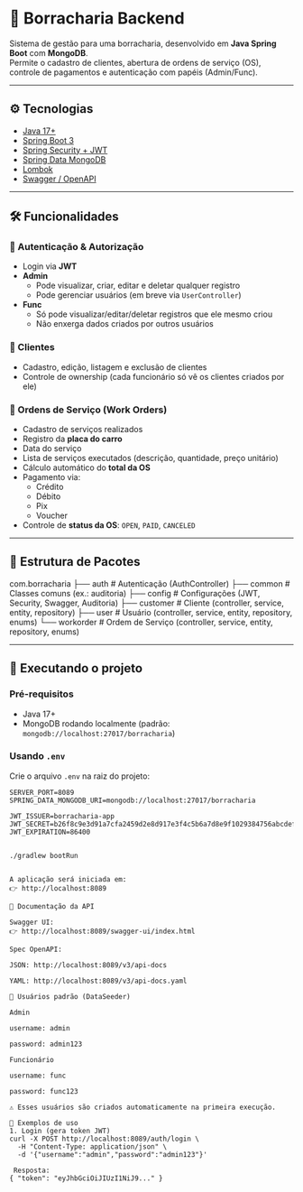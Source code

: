 # 🚗 Borracharia Backend

Sistema de gestão para uma borracharia, desenvolvido em **Java Spring Boot** com **MongoDB**.  
Permite o cadastro de clientes, abertura de ordens de serviço (OS), controle de pagamentos e autenticação com papéis (Admin/Func).

---

## ⚙️ Tecnologias

- [Java 17+](https://adoptium.net/)
- [Spring Boot 3](https://spring.io/projects/spring-boot)
- [Spring Security + JWT](https://spring.io/projects/spring-security)
- [Spring Data MongoDB](https://spring.io/projects/spring-data-mongodb)
- [Lombok](https://projectlombok.org/)
- [Swagger / OpenAPI](https://springdoc.org/)

---

## 🛠️ Funcionalidades

### 🔐 Autenticação & Autorização
- Login via **JWT**
- **Admin**
    - Pode visualizar, criar, editar e deletar qualquer registro
    - Pode gerenciar usuários (em breve via `UserController`)
- **Func**
    - Só pode visualizar/editar/deletar registros que ele mesmo criou
    - Não enxerga dados criados por outros usuários

### 👥 Clientes
- Cadastro, edição, listagem e exclusão de clientes
- Controle de ownership (cada funcionário só vê os clientes criados por ele)

### 🧾 Ordens de Serviço (Work Orders)
- Cadastro de serviços realizados
- Registro da **placa do carro**
- Data do serviço
- Lista de serviços executados (descrição, quantidade, preço unitário)
- Cálculo automático do **total da OS**
- Pagamento via:
    - Crédito
    - Débito
    - Pix
    - Voucher
- Controle de **status da OS**: `OPEN`, `PAID`, `CANCELED`

---

## 📂 Estrutura de Pacotes

com.borracharia
├── auth # Autenticação (AuthController)
├── common # Classes comuns (ex.: auditoria)
├── config # Configurações (JWT, Security, Swagger, Auditoria)
├── customer # Cliente (controller, service, entity, repository)
├── user # Usuário (controller, service, entity, repository, enums)
└── workorder # Ordem de Serviço (controller, service, entity, repository, enums)


---

## 🚀 Executando o projeto

### Pré-requisitos
- Java 17+
- MongoDB rodando localmente (padrão: `mongodb://localhost:27017/borracharia`)

### Usando `.env`
Crie o arquivo `.env` na raiz do projeto:

```env
SERVER_PORT=8089
SPRING_DATA_MONGODB_URI=mongodb://localhost:27017/borracharia

JWT_ISSUER=borracharia-app
JWT_SECRET=b26f8c9e3d91a7cfa2459d2e8d917e3f4c5b6a7d8e9f1029384756abcdef1234
JWT_EXPIRATION=86400


./gradlew bootRun


A aplicação será iniciada em:
👉 http://localhost:8089

📖 Documentação da API

Swagger UI:
👉 http://localhost:8089/swagger-ui/index.html

Spec OpenAPI:

JSON: http://localhost:8089/v3/api-docs

YAML: http://localhost:8089/v3/api-docs.yaml

👤 Usuários padrão (DataSeeder)

Admin

username: admin

password: admin123

Funcionário

username: func

password: func123

⚠️ Esses usuários são criados automaticamente na primeira execução.

🔑 Exemplos de uso
1. Login (gera token JWT)
curl -X POST http://localhost:8089/auth/login \
  -H "Content-Type: application/json" \
  -d '{"username":"admin","password":"admin123"}'
  
 Resposta:
{ "token": "eyJhbGciOiJIUzI1NiJ9..." }
